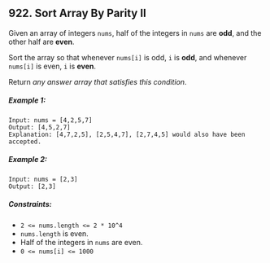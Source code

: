 ## 922. Sort Array By Parity II

Given an array of integers ```nums```, half of the integers in ```nums``` are **odd**, and the other half are **even**.

Sort the array so that whenever ```nums[i]``` is odd, ```i``` is **odd**, and whenever ```nums[i]``` is even, ```i``` is **even**.

Return *any answer array that satisfies this condition*.

##### Example 1:
```
Input: nums = [4,2,5,7]
Output: [4,5,2,7]
Explanation: [4,7,2,5], [2,5,4,7], [2,7,4,5] would also have been accepted.
```
##### Example 2:
```
Input: nums = [2,3]
Output: [2,3]
```

##### Constraints:

* ```2 <= nums.length <= 2 * 10^4```
* ```nums.length``` is even.
* Half of the integers in ```nums``` are even.
* ```0 <= nums[i] <= 1000```